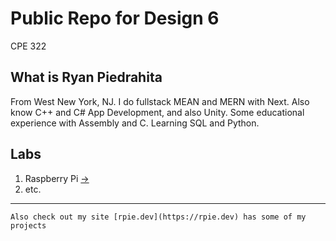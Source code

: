 # Public Repo for Design 6 
CPE 322

## What is Ryan Piedrahita

From West New York, NJ. I do fullstack MEAN and MERN with Next. Also know C++ and C# App Development, and also Unity. Some educational experience with Assembly and C. Learning SQL and Python.  

## Labs 
1. Raspberry Pi [->](Labs/Lab1/)
2. etc.

<hr>

```
Also check out my site [rpie.dev](https://rpie.dev) has some of my projects
```